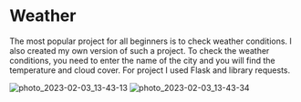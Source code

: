 # Weather

The most popular project for all beginners is to check weather conditions. I also created my own version of such a project.
To check the weather conditions, you need to enter the name of the city and you will find the temperature and cloud cover.
For project I used Flask and library requests.


![photo_2023-02-03_13-43-13](https://user-images.githubusercontent.com/94606127/216603629-b4215882-2d81-44da-9f71-9a750d385dc2.jpg)
![photo_2023-02-03_13-43-34](https://user-images.githubusercontent.com/94606127/216603655-08120a7b-280b-4899-9eee-febe909d489b.jpg)
